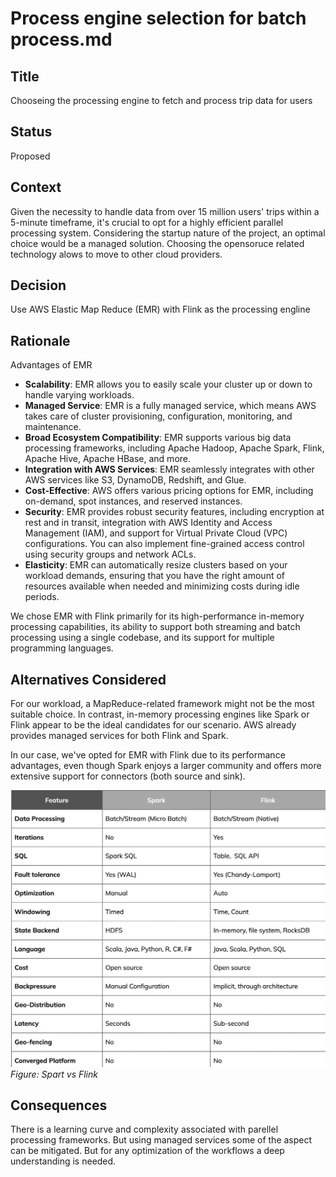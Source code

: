 # Process engine selection for batch process.md

## Title
Chooseing the processing engine to fetch and process trip data for users
## Status
Proposed

## Context
Given the necessity to handle data from over 15 million users' trips within a 5-minute timeframe, it's crucial to opt for a highly efficient parallel processing system. Considering the startup nature of the project, an optimal choice would be a managed solution. Choosing  the opensoruce related technology alows to move to other cloud providers.

## Decision
Use AWS Elastic Map Reduce (EMR) with Flink as the processing engline

## Rationale

Advantages of EMR 

- **Scalability**: EMR allows you to easily scale your cluster up or down to handle varying workloads. 
- **Managed Service**: EMR is a fully managed service, which means AWS takes care of cluster provisioning, configuration, monitoring, and maintenance. 
- **Broad Ecosystem Compatibility**: EMR supports various big data processing frameworks, including Apache Hadoop, Apache Spark, Flink,  Apache Hive, Apache HBase, and more.
- **Integration with AWS Services**: EMR seamlessly integrates with other AWS services like S3, DynamoDB, Redshift, and Glue.
- **Cost-Effective**: AWS offers various pricing options for EMR, including on-demand, spot instances, and reserved instances. 
- **Security**: EMR provides robust security features, including encryption at rest and in transit, integration with AWS Identity and Access Management (IAM), and support for Virtual Private Cloud (VPC) configurations. You can also implement fine-grained access control using security groups and network ACLs.
- **Elasticity**: EMR can automatically resize clusters based on your workload demands, ensuring that you have the right amount of resources available when needed and minimizing costs during idle periods.

We chose EMR with Flink primarily for its high-performance in-memory processing capabilities, its ability to support both streaming and batch processing using a single codebase, and its support for multiple programming languages. 

## Alternatives Considered

For our workload, a MapReduce-related framework might not be the most suitable choice. In contrast, in-memory processing engines like Spark or Flink appear to be the ideal candidates for our scenario. AWS already provides managed services for both Flink and Spark.

In our case, we've opted for EMR with Flink due to its performance advantages, even though Spark enjoys a larger community and offers more extensive support for connectors (both source and sink).

![Spart vs Flink](/Diagrams/spark-vs-flink.png)
*Figure: Spart vs Flink*

## Consequences
There is a learning curve and complexity associated with parellel processing frameworks. But using managed services some of the aspect can be mitigated. But for any optimization of the workflows a deep understanding is needed. 
